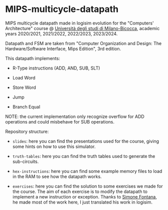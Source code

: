 # MIPS-multicycle-datapath

MIPS multicycle datapath made in logisim evolution for the "Computers' Architecture" course @ [Università degli studi di Milano-Bicocca](unimib.it), academic years 2020/2021, 2021/2022, 2022/2023, 2023/2024.

Datapath and FSM are taken from "Computer Organization and Design: The Hardware/Software Interface, Mips Edition", 3rd edition.

This datapath implements:

- R-Type instructions (ADD, AND, SUB, SLT)

- Load Word

- Store Word

- Jump

- Branch Equal

NOTE: the current implementation only recognize overflow for ADD operations and could misbehave for SUB operations.

Repository structure:

- `slides`: here you can find the presentations used for the course, giving some hints on how to use this simulator.

- `truth-tables`: here you can find the truth tables used to generate the sub-circuits.

- `hex-instructions`: here you can find some example memory files to load in the RAM to see how the datapath works.

- `exercises`: here you can find  the solution to some exercises we made for the course. The aim of each exercise is to modify the datapath to implement a new instruction or exception. Thanks to [Simone Fontana](https://github.com/simone-fontana/), he made most of the work here, I just translated his work in logisim.
